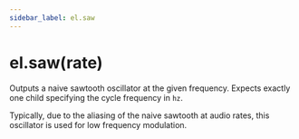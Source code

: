```yaml
---
sidebar_label: el.saw
---
```


# el.saw(rate)

Outputs a naive sawtooth oscillator at the given frequency. Expects exactly one child
specifying the cycle frequency in `hz`.

Typically, due to the aliasing of the naive sawtooth at audio rates, this oscillator
is used for low frequency modulation.
